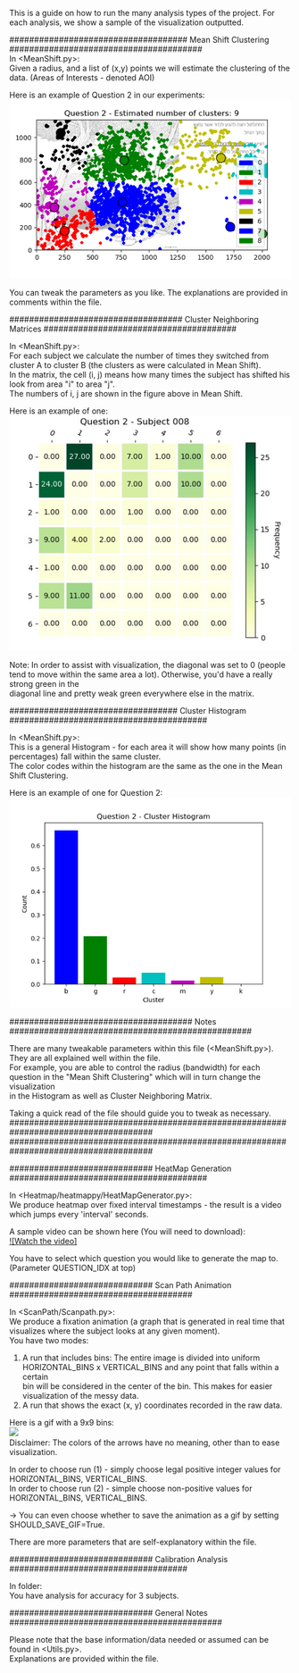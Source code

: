 This is a guide on how to run the many analysis types of the project. For each analysis, we show a sample of the visualization outputted.  
  
  
  
#################################### Mean Shift Clustering #######################################  
In <MeanShift.py>:    
Given a radius, and a list of (x,y) points we will estimate the clustering of the data. (Areas of Interests - denoted AOI)  
  
Here is an example of Question 2 in our experiments:  
<img src="github_examples/clustering.png"/>
    
  
You can tweak the parameters as you like. The explanations are provided in comments within the file.  
  
################################### Cluster Neighboring Matrices #######################################  
  
In <MeanShift.py>:  
For each subject we calculate the number of times they switched from cluster A to cluster B (the clusters as were calculated in Mean Shift).  
In the matrix, the cell (i, j) means how many times the subject has shifted his look from area "i" to area "j".  
The numbers of i, j are shown in the figure above in Mean Shift.   
  
Here is an example of one:  
<img src="github_examples/NeighboringMatrix.jpg"/>  
  
Note: In order to assist with visualization, the diagonal was set to 0 (people tend to move within the same area a lot). Otherwise, you'd have a really strong green in the  
diagonal line and pretty weak green everywhere else in the matrix.  
    
################################## Cluster Histogram ########################################  
  
In <MeanShift.py>:  
This is a general Histogram - for each area it will show how many points (in percentages) fall within the same cluster.  
The color codes within the histogram are the same as the one in the Mean Shift Clustering.  
  
Here is an example of one for Question 2:  
<img src="github_examples/ClusterHistogram.png"/>  
  
##################################### Notes #################################################  
  
There are many tweakable parameters within this file (<MeanShift.py>). They are all explained well within the file.  
For example, you are able to control the radius (bandwidth) for each question in the "Mean Shift Clustering" which will in turn change the visualization  
in the Histogram as well as Cluster Neighboring Matrix.  
  
Taking a quick read of the file should guide you to tweak as necessary.  
#####################################################################################  
#####################################################################################  
  
  
############################# HeatMap Generation ########################################  
  
In <Heatmap/heatmappy/HeatMapGenerator.py>:  
We produce heatmap over fixed interval timestamps - the result is a video which jumps every 'interval' seconds.  
  
A sample video can be shown here (You will need to download):  
[![Watch the video]](https://github.com/Elie-1996/CHBLab-Analyzing-MATH-Problem-Solving/blob/master/github_examples/Interval-HeatMap-Question-2-Subject-003.mp4)  
  
  
You have to select which question you would like to generate the map to. (Parameter QUESTION_IDX at top)  
  
############################# Scan Path Animation #####################################  
  
In <ScanPath/Scanpath.py>:  
We produce a fixation animation (a graph that is generated in real time that visualizes where the subject looks at any given moment).  
You have two modes:  
1) A run that includes bins: The entire image is divided into uniform HORIZONTAL_BINS x VERTICAL_BINS and any point that falls within a certain  
bin will be considered in the center of the bin. This makes for easier visualization of the messy data.  
2) A run that shows the exact (x, y) coordinates recorded in the raw data.  
  
Here is a gif with a 9x9 bins:  
<img src="github_examples/scanpath.gif"/>  
Disclaimer: The colors of the arrows have no meaning, other than to ease visualization.  
    
In order to choose run (1) - simply choose legal positive integer values for  HORIZONTAL_BINS, VERTICAL_BINS.  
In order to choose run (2) - simple choose non-positive values for HORIZONTAL_BINS, VERTICAL_BINS.  
  
-> You can even choose whether to save the animation as a gif by setting SHOULD_SAVE_GIF=True.  
  
There are more parameters that are self-explanatory within the file.  
  
  
############################# Calibration Analysis ####################################  
  
In <CalibrationAnalysis/> folder:  
You have analysis for accuracy for 3 subjects.  
  
  
############################# General Notes ###########################################  
  
Please note that the base information/data needed or assumed can be found in <Utils.py>.  
Explanations are provided within the file.  
  
  
  
  
  
  
  
  
